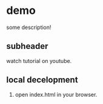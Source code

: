 # demo

some description!


## subheader

watch tutorial on youtube.

## local decelopment

1. open index.html in your browser.
